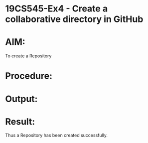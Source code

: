 # 19CS545-Ex4 - Create a collaborative directory in GitHub

# AIM:
To create a Repository

# Procedure:


# Output:

# Result:

Thus a Repository has been created successfully.
